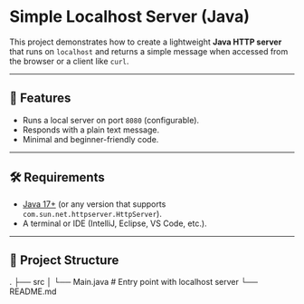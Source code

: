 # Simple Localhost Server (Java)

This project demonstrates how to create a lightweight **Java HTTP server** that runs on `localhost` and returns a simple message when accessed from the browser or a client like `curl`.

---

## 🚀 Features
- Runs a local server on port `8080` (configurable).  
- Responds with a plain text message.  
- Minimal and beginner-friendly code.  

---

## 🛠 Requirements
- [Java 17+](https://adoptium.net/) (or any version that supports `com.sun.net.httpserver.HttpServer`).  
- A terminal or IDE (IntelliJ, Eclipse, VS Code, etc.).  

---

## 📂 Project Structure
.
├── src
│ └── Main.java # Entry point with localhost server
└── README.md
